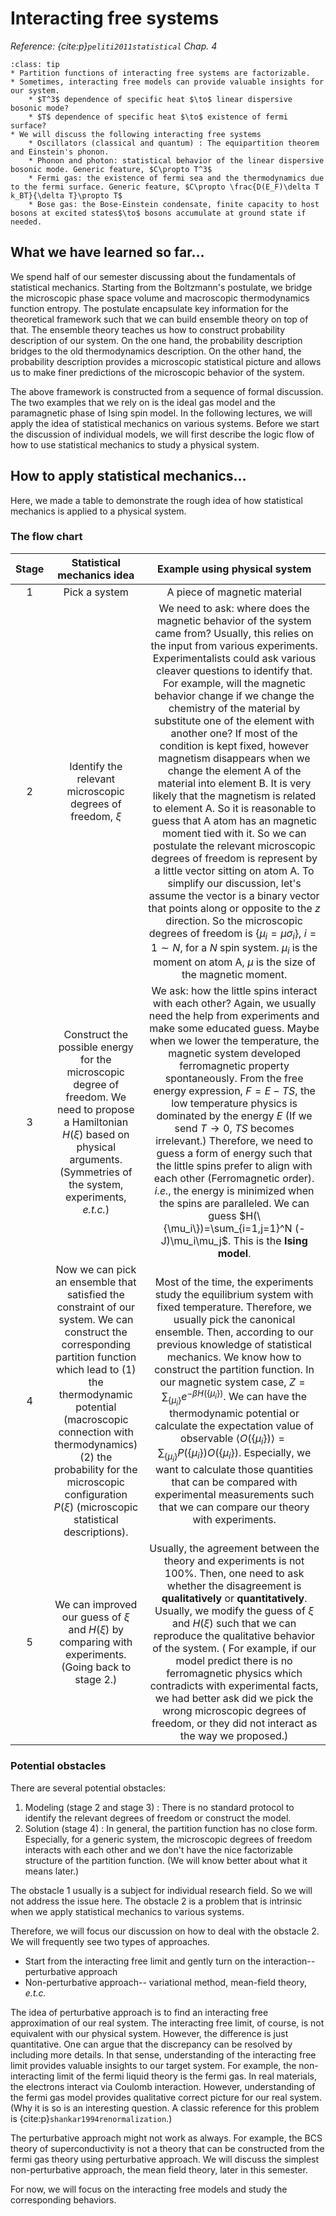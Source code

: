 # Interacting free systems

*Reference: {cite:p}`peliti2011statistical` Chap. 4*

```{admonition} Summary
:class: tip
* Partition functions of interacting free systems are factorizable.
* Sometimes, interacting free models can provide valuable insights for our system.
	* $T^3$ dependence of specific heat $\to$ linear dispersive bosonic mode?
	* $T$ dependence of specific heat $\to$ existence of fermi surface?
* We will discuss the following interacting free systems
	* Oscillators (classical and quantum) : The equipartition theorem and Einstein's phonon.
	* Phonon and photon: statistical behavior of the linear dispersive bosonic mode. Generic feature, $C\propto T^3$
	* Fermi gas: the existence of fermi sea and the thermodynamics due to the fermi surface. Generic feature, $C\propto \frac{D(E_F)\delta T k_BT}{\delta T}\propto T$
	* Bose gas: the Bose-Einstein condensate, finite capacity to host bosons at excited states$\to$ bosons accumulate at ground state if needed.

```

## What we have learned so far...

We spend half of our semester discussing about the fundamentals of statistical mechanics. Starting from the Boltzmann's postulate, we bridge the microscopic phase space volume and macroscopic thermodynamics function entropy. The postulate encapsulate key information for the theoretical framework such that we can build ensemble theory on top of that. The ensemble theory teaches us how to construct probability description of our system. On the one hand, the probability description bridges to the old thermodynamics description. On the other hand, the probability description provides a microscopic statistical picture and allows us to make finer predictions of the microscopic behavior of the system.

The above framework is constructed from a sequence of formal discussion. The two examples that we rely on is the ideal gas model and the paramagnetic phase of Ising spin model. In the following lectures, we will apply  the idea of statistical mechanics on various systems. Before we start the discussion of individual models, we will first describe the logic flow of how to use statistical mechanics to study a physical system.

## How to apply statistical mechanics...

Here, we made a table to demonstrate the rough idea of how statistical mechanics is applied to a physical system.


### The flow chart

<style>
table th:first-of-type {
    width: 10%;
}
table th:nth-of-type(2) {
    width: 30%;
}
table th:nth-of-type(3) {
    width: 60%;
}
</style>

| Stage  | Statistical mechanics idea                                                                                                                                                                                                                                                                                                        | Example using physical system                                                                                                                                                                                                                                                                                                                                                                                                                                                                                                                                                                                                                                                                                                                                                                                                                                                                                                                                                                                                                                           |
| :----: | :-----------------:                                                                                                                                                                                                                                                                                                               | :---------------:                                                                                                                                                                                                                                                                                                                                                                                                                                                                                                                                                                                                                                                                                                                                                                                                                                                                                                                                                                                                                                                       |
| 1      | Pick a system                                                                                                                                                                                                                                                                                                                     | A piece of magnetic material                                                                                                                                                                                                                                                                                                                                                                                                                                                                                                                                                                                                                                                                                                                                                                                                                                                                                                                                                                                                                                            |
| 2      | Identify the relevant microscopic degrees of freedom, $\xi$                                                                                                                                                                                                                                                                       | We need to ask: where does the magnetic behavior of the system came from? Usually, this relies on the input from various experiments. Experimentalists could ask various cleaver questions to identify that. For example, will the magnetic behavior change if we change the chemistry of the material by substitute one of the element with another one? If most of the condition is kept fixed, however magnetism disappears when we change the element A of the material into element B. It is very likely that the magnetism is related to element A. So it is reasonable to guess that A atom has an magnetic moment tied with it. So we can postulate the relevant microscopic degrees of freedom is represent by a little vector sitting on atom A. To simplify our discussion, let's assume the vector is a binary vector that points along or opposite to the $z$ direction. So the microscopic degrees of freedom is $\{\mu_i=\mu \sigma_i\}$, $i=1\sim N$, for a $N$ spin system. $\mu_i$ is the moment on atom A, $\mu$ is the size of the magnetic moment. |
| 3      | Construct the possible energy for the microscopic degree of freedom. We need to propose a Hamiltonian $H(\xi)$ based on physical arguments. (Symmetries of the system, experiments, *e.t.c.*)                                                                                                                                     | We ask: how the little spins interact with each other? Again, we usually need the help from experiments and make some educated guess. Maybe when we lower the temperature, the magnetic system developed ferromagnetic property spontaneously. From the free energy expression, $F=E-TS$, the low temperature physics is dominated by the energy $E$ (If we send $T\to0$, $TS$ becomes irrelevant.) Therefore, we need to guess a form of energy such that the little spins prefer to align with each other (Ferromagnetic order). *i.e.*, the energy is minimized when the spins are paralleled. We can guess $H(\{\mu_i\})=\sum_{i=1,j=1}^N (-J)\mu_i\mu_j$. This is the **Ising model**.                                                                                                                                                                                             |
| 4      | Now we can pick an ensemble that satisfied the constraint of our system. We can construct the corresponding partition function which lead to (1) the thermodynamic potential (macroscopic connection with thermodynamics) (2) the probability for the microscopic configuration $P(\xi)$ (microscopic statistical descriptions).  | Most of the time, the experiments study the equilibrium system with fixed temperature. Therefore, we usually pick the canonical ensemble. Then, according to our previous knowledge of statistical mechanics. We know how to construct the partition function. In our magnetic system case, $Z=\sum_{ \{\mu_i\} } e^{-\beta H(\{\mu_i\})}$. We can have the thermodynamic potential or calculate the expectation value of observable $\langle O(\{\mu_i\}) \rangle= \sum_{ \{\mu_i\} } P( \{\mu_i\} ) O(\{\mu_i\})$. Especially, we want to calculate those quantities that can be compared with experimental measurements such that we can compare our theory with experiments.                                                                                                                                                                                                        |
| 5      | We can improved our guess of $\xi$ and $H(\xi)$ by comparing with experiments. (Going back to stage 2.)                                                                                                                                                                                                                           | Usually, the agreement between the theory and experiments is not 100%. Then, one need to ask whether the disagreement is **qualitatively** or **quantitatively**. Usually, we modify the guess of $\xi$ and $H(\xi)$ such that we can reproduce the qualitative behavior of the system. ( For example, if our model predict there is no ferromagnetic physics which contradicts with experimental facts, we had better ask did we pick the wrong microscopic degrees of freedom, or they did not interact as the way we proposed.)                                                                                                                                                                                                                                                                                                                                                      |

### Potential obstacles

There are several potential obstacles:

1. Modeling (stage 2 and stage 3) : There is no standard protocol to identify the relevant degrees of freedom or construct the model.
2. Solution (stage 4) : In general, the partition function has no close form. Especially, for a generic system, the microscopic degrees of freedom interacts with each other and we don't have the nice factorizable structure of the partition function. (We will know better about what it means later.)

The obstacle 1 usually is a subject for individual research field. So we will not address the issue here. The obstacle 2 is a problem that is intrinsic when we apply statistical mechanics to various systems.

Therefore, we will focus our discussion on how to deal with the obstacle 2. We will frequently see two types of approaches. 

* Start from the interacting free limit and gently turn on the interaction-- perturbative approach
* Non-perturbative approach-- variational method, mean-field theory, *e.t.c.*

The idea of perturbative approach is to find an interacting free approximation of our real system. The interacting free limit, of course, is not equivalent with our physical system. However, the difference is just quantitative. One can argue that the discrepancy can be resolved by including more details. In that sense, understanding of the interacting free limit provides valuable insights to our target system. For example, the non-interacting limit of the fermi liquid theory is the fermi gas. In real materials, the electrons interact via Coulomb interaction. However, understanding of the fermi gas model provides qualitative correct picture for our real system. (Why it is so is an interesting question. A classic reference for this problem is {cite:p}`shankar1994renormalization`.)

The perturbative approach might not work as always. For example, the BCS theory of superconductivity is not a theory that can be constructed from the fermi gas theory using perturbative approach. We will discuss the simplest non-perturbative approach, the mean field theory, later in this semester.

For now, we will focus on the interacting free models and study the corresponding behaviors.
